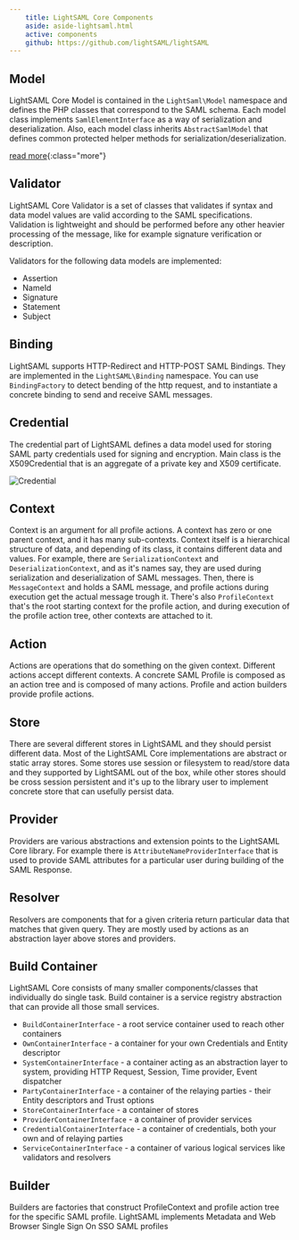 ```yaml
---
    title: LightSAML Core Components
    aside: aside-lightsaml.html
    active: components
    github: https://github.com/lightSAML/lightSAML
---
```


## Model

LightSAML Core Model is contained in the ``LightSaml\Model`` namespace and defines the PHP classes that correspond to the SAML schema.
Each model class implements ``SamlElementInterface`` as a way of serialization and deserialization. Also, each model class
inherits ``AbstractSamlModel`` that defines common protected helper methods for serialization/deserialization.

[read more](Model/){:class="more"}

## Validator

LightSAML Core Validator is a set of classes that validates if syntax and data model values are valid according to the SAML specifications.
Validation is lightweight and should be performed before any other heavier processing of the message, like for example signature
verification or description.

Validators for the following data models are implemented:

 * Assertion
 * NameId
 * Signature
 * Statement
 * Subject

## Binding

LightSAML supports HTTP-Redirect and HTTP-POST SAML Bindings. They are implemented in the ``LightSAML\Binding`` namespace. You can use
``BindingFactory`` to detect bending of the http request, and to instantiate a concrete binding to send and receive SAML messages.

## Credential

The credential part of LightSAML defines a data model used for storing SAML party credentials used for signing and encryption.
Main class is the X509Credential that is an aggregate of a private key and X509 certificate.

![Credential](http://yuml.me/diagram/scruffy/class/[%3C%3CCredentialInterface%3E%3E]%5E-.-[AbstractCredential%7C%7C+entityId;+usage;+publicKey;+privateKey],%20[AbstractCredential]%5E-[X509Credential],%20[%3C%3CX509CredentialInterface%3E%3E]%5E-.-[X509Credential],%20[AbstractCredential]%3C%3E-0..1%3E[XMLSecurityKey],%20[AbstractCredential]%3C%3E-0..1%3E[XMLSecurityKey],%20[X509Credential]%3C%3E-0..1%3E[X509Certificate],%20[XMLSecurityKey]-.-[private%20and%20public%20keys%7Bbg:wheat%7D])


## Context

Context is an argument for all profile actions. A context has zero or one parent context, and it has many sub-contexts. Context itself
is a hierarchical structure of data, and depending of its class, it contains different data and values. For example, there
are ``SerializationContext`` and ``DeserializationContext``, and as it's names say, they are
used during serialization and deserialization of SAML messages. Then, there is ``MessageContext`` and holds a SAML message, and profile
actions during execution get the actual message trough it. There's also ``ProfileContext`` that's the root starting context for the
profile action, and during execution of the profile action tree, other contexts are attached to it.


## Action

Actions are operations that do something on the given context. Different actions accept different contexts. A concrete SAML Profile
is composed as an action tree and is composed of many actions. Profile and action builders provide profile actions.

## Store

There are several different stores in LightSAML and they should persist different data. Most of the LightSAML Core implementations are
abstract or static array stores. Some stores use session or filesystem to read/store data and they supported by LightSAML
out of the box, while other stores should be cross session persistent and it's up to the library user to implement concrete
store that can usefully persist data.

## Provider

Providers are various abstractions and extension points to the LightSAML Core library. For example there is
``AttributeNameProviderInterface`` that is used to provide SAML attributes for a particular user during building of the SAML Response.

## Resolver

Resolvers are components that for a given criteria return particular data that matches that given query. They are mostly used by actions
as an abstraction layer above stores and providers.

## Build Container

LightSAML Core consists of many smaller components/classes that individually do single task. Build container is a service registry
abstraction that can provide all those small services.

 * ``BuildContainerInterface`` - a root service container used to reach other containers
 * ``OwnContainerInterface`` - a container for your own Credentials and Entity descriptor
 * ``SystemContainerInterface`` - a container acting as an abstraction layer to system, providing HTTP Request, Session, Time provider, Event dispatcher
 * ``PartyContainerInterface`` - a container of the relaying parties - their Entity descriptors and Trust options
 * ``StoreContainerInterface`` - a container of stores
 * ``ProviderContainerInterface`` - a container of provider services
 * ``CredentialContainerInterface`` - a container of credentials, both your own and of relaying parties
 * ``ServiceContainerInterface`` - a container of various logical services like validators and resolvers

## Builder

Builders are factories that construct ProfileContext and profile action tree for the specific SAML profile. LightSAML implements Metadata
and Web Browser Single Sign On SSO SAML profiles
